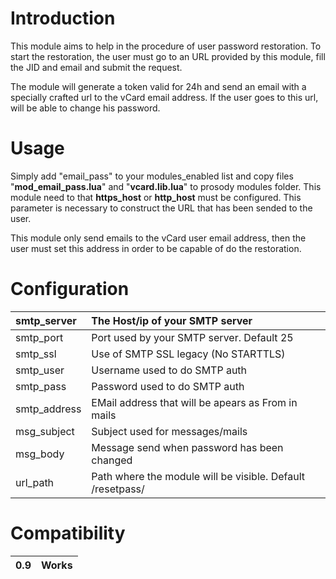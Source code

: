 # Introduction #

This module aims to help in the procedure of user password restoration. To start the restoration, the user must go to an URL provided by this module, fill the JID and email and submit the request.

The module will generate a token valid for 24h and send an email with a specially crafted url to the vCard email address. If the user goes to this url, will be able to change his password.

# Usage #
Simply add "email\_pass" to your modules\_enabled list and copy files "**mod\_email\_pass.lua**" and "**vcard.lib.lua**" to prosody modules folder.
This module need to that **https\_host** or **http\_host** must be configured. This parameter is necessary to construct the URL that has been sended to the user.

This module only send emails to the vCard user email address, then the user must set this address in order to be capable of do the restoration.

# Configuration #

| smtp\_server | The Host/ip of your SMTP server |
|:-------------|:--------------------------------|
| smtp\_port   | Port used by your SMTP server. Default 25 |
| smtp\_ssl    | Use of SMTP SSL legacy (No STARTTLS) |
| smtp\_user   | Username used to do SMTP auth   |
| smtp\_pass   | Password used to do SMTP auth   |
| smtp\_address | EMail address that will be apears as From in mails |
| msg\_subject | Subject used for messages/mails |
| msg\_body    | Message send when password has been changed |
| url\_path    | Path where the module will be visible. Default /resetpass/ |

# Compatibility #
|0.9|Works|
|:--|:----|